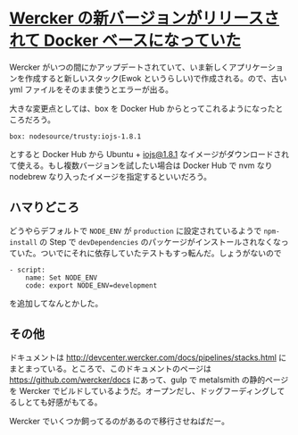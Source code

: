 # [Wercker の新バージョンがリリースされて Docker ベースになっていた](/2015/06/24/wercker-v2.html)

Wercker がいつの間にかアップデートされていて、いま新しくアプリケーションを作成すると新しいスタック(Ewok というらしい)で作成される。ので、古い yml ファイルをそのまま使うとエラーが出る。

大きな変更点としては、box を Docker Hub からとってこれるようになったところだろう。

```
box: nodesource/trusty:iojs-1.8.1
```

とすると Docker Hub から Ubuntu + iojs@1.8.1 なイメージがダウンロードされて使える。もし複数バージョンを試したい場合は Docker Hub で nvm なり nodebrew なり入ったイメージを指定するといいだろう。

## ハマりどころ

どうやらデフォルトで `NODE_ENV` が `production` に設定されているようで `npm-install` の Step で `devDependencies` のパッケージがインストールされなくなっていた。ついでにそれに依存していたテストもすっ転んだ。しょうがないので

```
- script:
    name: Set NODE_ENV
    code: export NODE_ENV=development
```

を追加してなんとかした。

## その他

ドキュメントは http://devcenter.wercker.com/docs/pipelines/stacks.html にまとまっている。ところで、このドキュメントのページは https://github.com/wercker/docs にあって、gulp で metalsmith の静的ページを Wercker でビルドしているようだ。オープンだし、ドッグフーディングしてるしとても好感がもてる。

Wercker でいくつか飼ってるのがあるので移行させねばだー。
